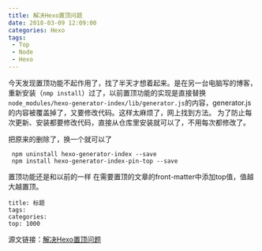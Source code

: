 ```yaml
---
title: 解决Hexo置顶问题
date: 2018-03-09 12:09:00
categories: Hexo
tags:
 - Top
 - Node
 - Hexo
---
```

今天发现置顶功能不起作用了，找了半天才想着起来。是在另一台电脑写的博客，重新安装（`nmp install`）过了，以前置顶功能的实现是直接替换`node_modules/hexo-generator-index/lib/generator.js`的内容，generator.js的内容被覆盖掉了，又要修改代码。这样太麻烦了，网上找到方法。
为了防止每次更新、安装都要修改代码，直接从仓库里安装就可以了，不用每次都修改了。

<!--more-->


把原来的删除了，换一个就可以了

```
 npm uninstall hexo-generator-index --save
 npm install hexo-generator-index-pin-top --save
```
置顶功能还是和以前的一样
在需要置顶的文章的front-matter中添加top值，值越大越置顶。

```
title: 标题 
tags:
categories: 
top: 1000
```
源文链接：[解决Hexo置顶问题](http://www.netcan666.com/2015/11/22/%E8%A7%A3%E5%86%B3Hexo%E7%BD%AE%E9%A1%B6%E9%97%AE%E9%A2%98/)